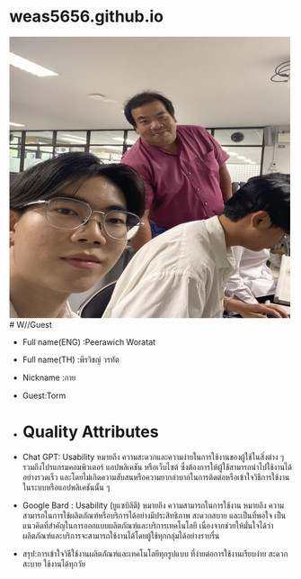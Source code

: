 # weas5656.github.io
<img src="peerawich.jpg" alt="peerawich circle logo" style="height: 500px; width:500px;"/>
# W//Guest

* Full name(ENG) :Peerawich Woratat 


* Full name(TH) :พีรวิชญ์ วรทัต


* Nickname :กาย


* Guest:Torm

* # Quality Attributes

* Chat GPT: Usability หมายถึง ความสะดวกและความง่ายในการใช้งานของผู้ใช้ในสิ่งต่าง ๆ รวมถึงโปรแกรมคอมพิวเตอร์ แอปพลิเคชัน หรือเว็บไซต์
ซึ่งต้องการให้ผู้ใช้สามารถนำไปใช้งานได้อย่างรวดเร็ว และโดยไม่เกิดความสับสนหรือความยากลำบากในการติดต่อหรือเข้าใจวิธีการใช้งานในระบบหรือแอปพลิเคชันนั้น ๆ


* Google Bard : Usability (ยูแซบิลิตี) หมายถึง ความสามารถในการใช้งาน หมายถึง ความสามารถในการใช้ผลิตภัณฑ์หรือบริการได้อย่างมีประสิทธิภาพ สะดวกสบาย และเป็นที่พอใจ
เป็นแนวคิดที่สำคัญในการออกแบบผลิตภัณฑ์และบริการเทคโนโลยี เนื่องจากช่วยให้มั่นใจได้ว่าผลิตภัณฑ์และบริการจะสามารถใช้งานได้โดยผู้ใช้ทุกกลุ่มได้อย่างราบรื่น

  
* สรุป:การเข้าใจวิธีใช้งานผลิตภัณฑ์และเทคโนโลยีทุกรูปแบบ ที่ง่ายต่อการใช้งานเรียบง่าย สะดวกสะบาย ใช้งานได้ทุกวัย




